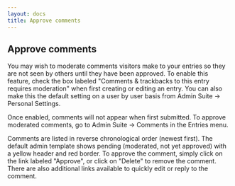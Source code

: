```yaml
---
layout: docs
title: Approve comments
---
```


## Approve comments

You may wish to moderate comments visitors make to your entries so they are not seen by others until they have been approved. To enable this feature, check the box labeled "Comments & trackbacks to this entry requires moderation" when first creating or editing an entry. You can also make this the default setting on a user by user basis from Admin Suite -\> Personal Settings.

Once enabled, comments will not appear when first submitted. To approve moderated comments, go to Admin Suite -\> Comments in the Entries menu.

Comments are listed in reverse chronological order (newest first). The default admin template shows pending (moderated, not yet approved) with a yellow header and red border. To approve the comment, simply click on the link labeled "Approve", or click on "Delete" to remove the comment. There are also additional links available to quickly edit or reply to the comment.
